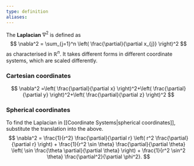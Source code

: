 ```yaml
---
type: definition
aliases:
---
```

The **Laplacian** $\nabla^2$ is defined as 
$$
\nabla^2 = \sum_{j=1}^n \left( \frac{\partial}{\partial x_{j}} \right)^2
$$
as characterised in $\mathbb{R}^n$. It takes different forms in different coordinate systems, which are scaled differently.

### Cartesian coordinates
$$
\nabla^2 =\left( \frac{\partial}{\partial x} \right)^2+\left( \frac{\partial}{\partial y} \right)^2+\left( \frac{\partial}{\partial z} \right)^2
$$
### Spherical coordinates
To find the Laplacian in [[Coordinate Systems|spherical coordinates]], substitute the translation into the above.
$$
\nabla^2 = \frac{1}{r^2} \frac{\partial}{\partial r} \left( r^2 \frac{\partial}{\partial r} \right) + \frac{1}{r^2 \sin \theta} \frac{\partial}{\partial \theta} \left( \sin \frac{\theta \partial}{\partial \theta} \right) + \frac{1}{r^2 \sin^2 \theta} \frac{\partial^2}{\partial \phi^2}.
$$

